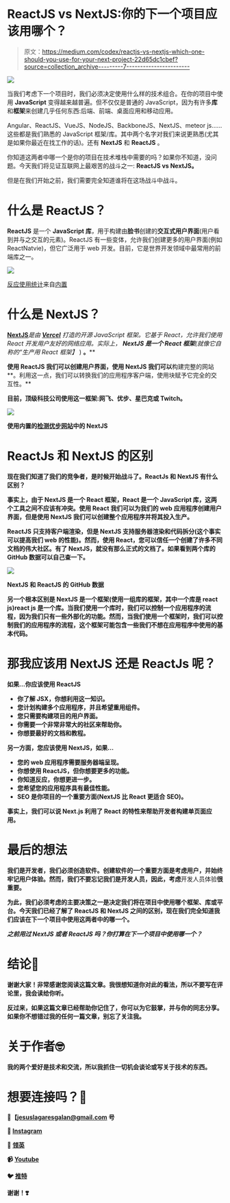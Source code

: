 # ReactJS vs NextJS:你的下一个项目应该用哪个？

> 原文：<https://medium.com/codex/reactjs-vs-nextjs-which-one-should-you-use-for-your-next-project-22d65dc1cbef?source=collection_archive---------7----------------------->

![](img/3ec91564ace4a24bf6b1c1faa8c02119.png)

当我们考虑下一个项目时，我们必须决定使用什么样的技术组合。在你的项目中使用 **JavaScript** 变得越来越普遍。但不仅仅是普通的 JavaScript，因为有许多**库**和**框架**来创建几乎任何东西:后端、前端、桌面应用和移动应用。

Angular、ReactJS、VueJS、NodeJS、BackboneJS、NextJS、meteor js……这些都是我们熟悉的 JavaScript 框架/库。其中两个名字对我们来说更熟悉(尤其是如果你最近在找工作的话)。还有 **NextJS** 和 **ReactJS** 。

你知道这两者中哪一个是你的项目在技术堆栈中需要的吗？如果你不知道，没问题。今天我们将见证互联网上最艰苦的战斗之一: **ReactJS vs NextJS。**

但是在我们开始之前，我们需要完全知道谁将在这场战斗中战斗。

# 什么是 ReactJS？

**ReactJS** 是一个 **JavaScript 库**，用于构建由**脸书**创建的**交互式用户界面**(用户看到并与之交互的元素)。ReactJS 有一些变体，允许我们创建更多的用户界面(例如 ReactNatvie)，但它广泛用于 web 开发。目前，它是世界开发领域中最常用的前端库之一。

![](img/630a386b97c19a68eeb830e8ee5304c1.png)

[反应使用统计](https://trends.builtwith.com/javascript/React)来自[内置](https://trends.builtwith.com/javascript/Reactç)

# 什么是 NextJS？

[**NextJS**](https://nextjs.org/)**是由 [**Vercel**](https://nextjs.org/) 打造的开源 JavaScript 框架。它基于 React，允许我们使用 React 开发用户友好的网络应用。实际上， **NextJS 是一个 React 框架**(就像它自称的*“生产用 React 框架】* ) **。****

**使用 ReactJS 我们可以创建用户界面，使用 NextJS 我们可以**构建完整的网站**。利用这一点，我们可以转换我们的应用程序客户端，使用块赋予它完全的交互性。**

**目前，顶级科技公司使用这一框架:网飞、优步、星巴克或 Twitch。**

**![](img/dbc9ce3db76360cf43784ef5d93584a6.png)**

**使用内置的[检测](https://builtwith.com/detailed/uber.com)[优步网站](https://www.uber.com/es/es-es/)中的 NextJS**

# **ReactJs 和 NextJS 的区别**

**现在我们知道了我们的竞争者，是时候开始战斗了。ReactJs 和 NextJS 有什么区别？**

**事实上，由于 NextJS 是一个 React 框架，React 是一个 JavaScript 库，这两个工具之间不应该有冲突。使用 **React 我们可以为我们的 web 应用程序创建用户界面**，但是使用 **NextJS 我们可以创建整个应用程序**并将其投入生产。**

****ReactJS 只支持客户端渲染**，但是 **NextJS 支持服务器渲染**和代码拆分(这个事实可以提高我们 web 的性能)。然而，使用 React，您可以信任一个创建了许多不同文档的伟大社区。有了 NextJS，就没有那么正式的文档了。如果看到两个库的 GitHub 数据可以自己查一下。**

**![](img/083b567219e0ef3686acc4b4a29131d1.png)**

**NextJS 和 ReactJS 的 GitHub 数据**

**另一个根本区别是 **NextJS 是一个框架**(使用一组库的框架，其中一个库是 react js)**react js 是一个库**。当我们使用一个库时，我们可以控制一个应用程序的流程，因为我们只有一些外部化的功能。然而，当我们使用一个框架时，我们可以控制我们的应用程序的流程，这个框架可能包含一些我们不想在应用程序中使用的基本代码。**

# **那我应该用 NextJS 还是 ReactJs 呢？**

**如果…你应该使用 ReactJS**

*   **你了解 JSX，你想利用这一知识。**
*   **您计划构建多个应用程序，并且希望重用组件。**
*   **您只需要构建项目的用户界面。**
*   **你需要一个非常非常大的社区来帮助你。**
*   **你想要最好的文档和教程。**

**另一方面，您应该使用 NextJS，如果…**

*   **您的 web 应用程序需要服务器端呈现。**
*   **你想使用 ReactJS，但你想要更多的功能。**
*   **你知道反应，你想更进一步。**
*   **您希望您的应用程序具有最佳性能。**
*   **SEO 是你项目的一个重要方面(NextJS 比 React 更适合 SEO)。**

**事实上，我们可以说 Next.js 利用了 React 的特性来帮助开发者构建单页面应用。**

# **最后的想法**

**我们是开发者，我们必须创造软件。创建软件的一个重要方面是考虑用户，并始终牢记用户体验。然而，我们不要忘记我们是开发人员，因此，考虑**开发人员体验**很重要。**

**为此，我们必须考虑的主要决策之一是决定我们将在项目中使用哪个框架、库或平台。今天我们已经了解了 ReactJS 和 NextJS 之间的区别，现在我们完全知道我们应该在下一个项目中使用这两者中的哪一个。**

***之前用过 NextJS 或者 ReactJS 吗？你打算在下一个项目中使用哪一个？***

# **结论👋**

**谢谢大家！非常感谢您阅读这篇文章。我很想知道你对此的看法，所以不要写在评论里，我会读给你听。**

**反过来，如果这篇文章已经帮助你记住了，你可以为它鼓掌，并与你的同志分享。如果你不想错过我的任何一篇文章，别忘了关注我。**

# **关于作者🤓**

**我的两个爱好是技术和交流，所以我抓住一切机会谈论或写关于技术的东西。**

# **想要连接吗？📲**

**📩【jesuslagaresgalan@gmail.com 号**

**📸 [**Instagram**](https://instagram.com/jesuslagares_)**

**💼 [**领英**](https://www.linkedin.com/in/jesus-lagares/)**

**📹 [**Youtube**](https://www.youtube.com/c/Jes%C3%BAsLagares)**

**🐦 [**推特**](https://twitter.com/jesuslagares_)**

**谢谢！❣️**